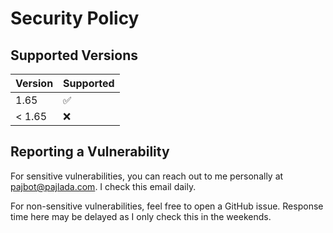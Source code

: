 # Security Policy

## Supported Versions

| Version | Supported          |
| ------- | ------------------ |
| 1.65    | :white_check_mark: |
| < 1.65  | :x:                |

## Reporting a Vulnerability

For sensitive vulnerabilities, you can reach out to me personally at pajbot@pajlada.com. I check this email daily.

For non-sensitive vulnerabilities, feel free to open a GitHub issue. Response time here may be delayed as I only check this in the weekends.
